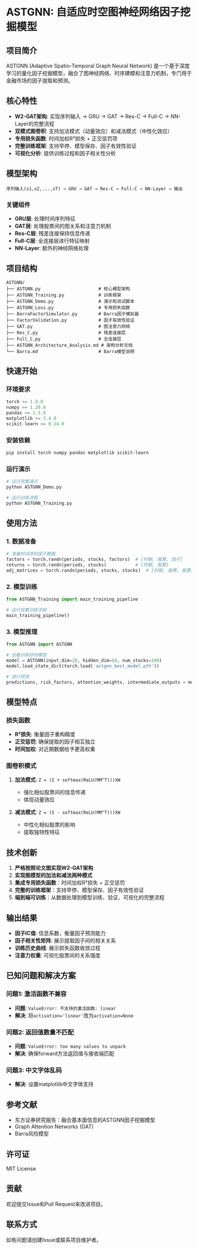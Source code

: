 # ASTGNN: 自适应时空图神经网络因子挖掘模型

## 项目简介

ASTGNN (Adaptive Spatio-Temporal Graph Neural Network) 是一个基于深度学习的量化因子挖掘模型，融合了图神经网络、时序建模和注意力机制，专门用于金融市场的因子提取和预测。

## 核心特性

- **W2-GAT架构**: 实现序列输入 → GRU → GAT → Res-C → Full-C → NN-Layer的完整流程
- **双模式图卷积**: 支持加法模式（动量效应）和减法模式（中性化效应）
- **专用损失函数**: 时间加权R²损失 + 正交惩罚项
- **完整训练框架**: 支持早停、模型保存、因子有效性验证
- **可视化分析**: 提供训练过程和因子相关性分析

## 模型架构

```
序列输入(x1,x2,...,xT) → GRU → GAT → Res-C → Full-C → NN-Layer → 输出
```

### 关键组件

- **GRU层**: 处理时间序列特征
- **GAT层**: 处理股票间的图关系和注意力机制
- **Res-C层**: 残差连接保持信息传递
- **Full-C层**: 全连接层进行特征映射
- **NN-Layer**: 额外的神经网络处理

## 项目结构

```
ASTGNN/
├── ASTGNN.py                      # 核心模型架构
├── ASTGNN_Training.py             # 训练框架
├── ASTGNN_Demo.py                 # 演示和测试脚本
├── ASTGNN_Loss.py                 # 专用损失函数
├── BarraFactorSimulator.py        # Barra因子模拟器
├── FactorValidation.py            # 因子有效性验证
├── GAT.py                         # 图注意力网络
├── Res_C.py                       # 残差连接层
├── Full_C.py                      # 全连接层
├── ASTGNN_Architecture_Analysis.md # 架构分析文档
└── Barra.md                       # Barra模型说明
```

## 快速开始

### 环境要求

```python
torch >= 1.9.0
numpy >= 1.20.0
pandas >= 1.3.0
matplotlib >= 3.4.0
scikit-learn >= 0.24.0
```

### 安装依赖

```bash
pip install torch numpy pandas matplotlib scikit-learn
```

### 运行演示

```bash
# 运行完整演示
python ASTGNN_Demo.py

# 运行训练流程
python ASTGNN_Training.py
```

## 使用方法

### 1. 数据准备

```python
# 准备时间序列因子数据
factors = torch.randn(periods, stocks, factors)  # [时期, 股票, 因子]
returns = torch.randn(periods, stocks)           # [时期, 股票]
adj_matrices = torch.randn(periods, stocks, stocks)  # [时期, 股票, 股票]
```

### 2. 模型训练

```python
from ASTGNN_Training import main_training_pipeline

# 运行完整训练流程
main_training_pipeline()
```

### 3. 模型推理

```python
from ASTGNN import ASTGNN

# 加载训练好的模型
model = ASTGNN(input_dim=20, hidden_dim=64, num_stocks=100)
model.load_state_dict(torch.load('astgnn_best_model.pth'))

# 进行预测
predictions, risk_factors, attention_weights, intermediate_outputs = model(factors, adj_matrices)
```

## 模型特点

### 损失函数

- **R²损失**: 衡量因子重构精度
- **正交惩罚**: 确保提取的因子相互独立
- **时间加权**: 对近期数据给予更高权重

### 图卷积模式

1. **加法模式**: `Z = (I + softmax(ReLU(MM^T)))XW`
   - 强化相似股票间的信息传递
   - 体现动量效应

2. **减法模式**: `Z = (I - softmax(ReLU(MM^T)))XW`
   - 中性化相似股票的影响
   - 提取独特性特征

## 技术创新

1. **严格按照论文图实现W2-GAT架构**
2. **实现图模型的加法和减法两种模式**
3. **集成专用损失函数**：时间加权R²损失 + 正交惩罚
4. **完整的训练框架**：支持早停、模型保存、因子有效性验证
5. **端到端可训练**：从数据处理到模型训练、验证、可视化的完整流程

## 输出结果

- **因子IC值**: 信息系数，衡量因子预测能力
- **因子相关性矩阵**: 展示提取因子间的相关关系
- **训练历史曲线**: 展示损失函数收敛过程
- **注意力权重**: 可视化股票间的关系强度

## 已知问题和解决方案

### 问题1: 激活函数不兼容
- **问题**: `ValueError: 不支持的激活函数: linear`
- **解决**: 将`activation='linear'`改为`activation=None`

### 问题2: 返回值数量不匹配
- **问题**: `ValueError: too many values to unpack`
- **解决**: 确保forward方法返回值与接收端匹配

### 问题3: 中文字体乱码
- **解决**: 设置matplotlib中文字体支持

## 参考文献

- 东方证券研究报告：融合基本面信息的ASTGNN因子挖掘模型
- Graph Attention Networks (GAT)
- Barra风险模型

## 许可证

MIT License

## 贡献

欢迎提交Issue和Pull Request来改进项目。

## 联系方式

如有问题请创建Issue或联系项目维护者。 
